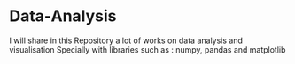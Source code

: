 # Data-Analysis
I will share in this Repository a lot of works on data analysis and visualisation Specially with libraries such as : numpy, pandas and matplotlib
